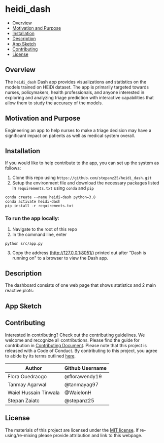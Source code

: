 # heidi_dash

- [Overview](#overview)
- [Motivation and Purpose](#motivation-and-purpose)
- [Installation](#installation)
- [Description](#description)
- [App Sketch](#app-sketch)
- [Contributing](#contributing)
- [License](#license)

## Overview

The `heidi_dash` Dash app provides visualizations and statistics on the models trained on HEiDi dataset. The app is
primarily targeted towards nurses, policymakers, health professionals, and anyone interested in exploring and analyzing
triage prediction with interactive capabilities that allow them to study the accuracy of the models.

## Motivation and Purpose

Engineering an app to help nurses to make a triage decision may have a significant impact on patients as well as medical
system overall.

## Installation

If you would like to help contribute to the app, you can set up the system as follows:

1. Clone this repo using `https://github.com/stepanz25/heidi_dash.git`
2. Setup the environment file and download the necessary packages listed in `requirements.txt` using `conda`
   and `pip `

```
conda create --name heidi-dash python=3.8
conda activate heidi-dash
pip install -r requirements.txt
```

### To run the app locally:

1. Navigate to the root of this repo
2. In the command line, enter

```
python src/app.py
```

3. Copy the address (http://127.0.0.1:8051/) printed out after "Dash is running on" to a browser to view the Dash app.

## Description

The dashboard consists of one web page that shows statistics and 2 main reactive plots:

## App Sketch


## Contributing

Interested in contributing? Check out the contributing guidelines. We welcome and recognize all contributions. Please
find the guide for contribution in [Contributing Document](). Please note that this project is released with a Code of
Conduct. By contributing to this project, you agree to abide by its terms outlined [here]().

| Author                | Github Username |
|-----------------------|-----------------|
| Flora Ouedraogo       | @florawendy19   |
| Tanmay Agarwal        | @tanmayag97     |
| Waiel Hussain Tinwala | @WaielonH       |
| Stepan Zaiatc         | @stepanz25      |

## License

The materials of this project are licensed under the [MIT license](). If re-using/re-mixing please provide attribution
and link to this webpage.